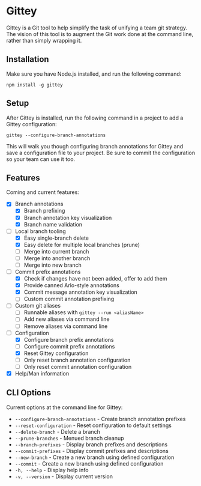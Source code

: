 # Gittey #

Gittey is a Git tool to help simplify the task of unifying a team git strategy. The vision of this tool is to augment the Git work done at the command line, rather than simply wrapping it.

## Installation ##

Make sure you have Node.js installed, and run the following command:

```
npm install -g gittey
```

## Setup ##

After Gittey is installed, run the following command in a project to add a Gittey configuration:

```
gittey --configure-branch-annotations
```

This will walk you though configuring branch annotations for Gittey and save a configuration file to your project. Be sure to commit the configuration so your team can use it too.

## Features ##

Coming and current features:

- [x] Branch annotations
    - [x] Branch prefixing
    - [x] Branch annotation key visualization
    - [x] Branch name validation
- [ ] Local branch tooling
    - [x] Easy single-branch delete
    - [x] Easy delete for multiple local branches (prune)
    - [ ] Merge into current branch
    - [ ] Merge into another branch
    - [ ] Merge into new branch
- [ ] Commit prefix annotations
    - [X] Check if changes have not been added, offer to add them
    - [x] Provide canned Arlo-style annotations
    - [x] Commit message annotation key visualization
    - [ ] Custom commit annotation prefixing
- [ ] Custom git aliases
    - [ ] Runnable aliases with `gittey --run <aliasName>`
    - [ ] Add new aliases via command line
    - [ ] Remove aliases via command line
- [ ] Configuration
    - [x] Configure branch prefix annotations
    - [ ] Configure commit prefix annotations
    - [x] Reset Gittey configuration
    - [ ] Only reset branch annotation configuration
    - [ ] Only reset commit annotation configuration
- [x] Help/Man information

## CLI Options ##

Current options at the command line for Gittey:

 - `--configure-branch-annotations` - Create branch annotation prefixes
 - `--reset-configuration` - Reset configuration to default settings
 - `--delete-branch` - Delete a branch
 - `--prune-branches` - Menued branch cleanup
 - `--branch-prefixes` - Display branch prefixes and descriptions
 - `--commit-prefixes` - Display commit prefixes and descriptions
 - `--new-branch` - Create a new branch using defined configuration
 - `--commit` - Create a new branch using defined configuration
 - `-h, --help` - Display help info
 - `-v, --version` - Display current version